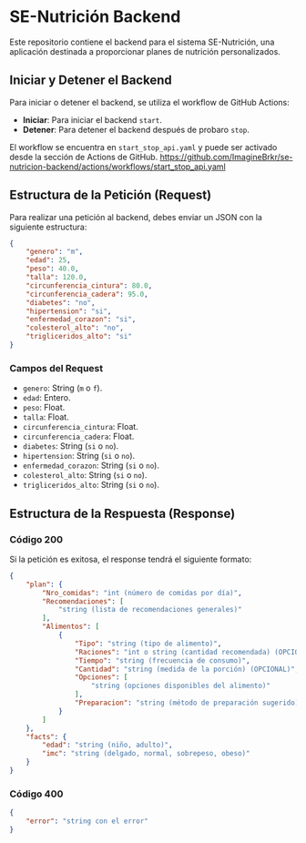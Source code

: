# SE-Nutrición Backend

Este repositorio contiene el backend para el sistema SE-Nutrición, una aplicación destinada a proporcionar planes de nutrición personalizados.

## Iniciar y Detener el Backend

Para iniciar o detener el backend, se utiliza el workflow de GitHub Actions:

- **Iniciar**: Para iniciar el backend `start`.
- **Detener**: Para detener el backend después de probaro `stop`.

El workflow se encuentra en `start_stop_api.yaml` y puede ser activado desde la sección de Actions de GitHub.
https://github.com/ImagineBrkr/se-nutricion-backend/actions/workflows/start_stop_api.yaml

## Estructura de la Petición (Request)

Para realizar una petición al backend, debes enviar un JSON con la siguiente estructura:

```json
{
    "genero": "m",
    "edad": 25,
    "peso": 40.0,
    "talla": 120.0,
    "circunferencia_cintura": 80.0,
    "circunferencia_cadera": 95.0,
    "diabetes": "no",
    "hipertension": "si",
    "enfermedad_corazon": "si",
    "colesterol_alto": "no",
    "trigliceridos_alto": "si"
}
```

### Campos del Request

- `genero`: String  (`m` o `f`).
- `edad`: Entero.
- `peso`: Float.
- `talla`: Float.
- `circunferencia_cintura`: Float.
- `circunferencia_cadera`: Float.
- `diabetes`: String (`si` o `no`).
- `hipertension`: String (`si` o `no`).
- `enfermedad_corazon`: String (`si` o `no`).
- `colesterol_alto`: String (`si` o `no`).
- `trigliceridos_alto`: String (`si` o `no`).


## Estructura de la Respuesta (Response)

### Código 200

Si la petición es exitosa, el response tendrá el siguiente formato:

```json
{
    "plan": {
        "Nro_comidas": "int (número de comidas por día)",
        "Recomendaciones": [
            "string (lista de recomendaciones generales)"
        ],
        "Alimentos": [
            {
                "Tipo": "string (tipo de alimento)",
                "Raciones": "int o string (cantidad recomendada) (OPCIONAL)",
                "Tiempo": "string (frecuencia de consumo)",
                "Cantidad": "string (medida de la porción) (OPCIONAL)",
                "Opciones": [
                    "string (opciones disponibles del alimento)"
                ],
                "Preparacion": "string (método de preparación sugerido) (OPCIONAL)"
            }
        ]
    },
    "facts": {
        "edad": "string (niño, adulto)",
        "imc": "string (delgado, normal, sobrepeso, obeso)"
    }
}
```

### Código 400
```json
{
    "error": "string con el error"
}
```